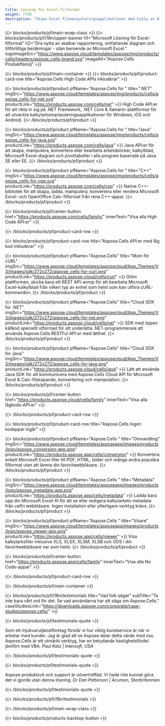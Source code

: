 ```yaml
---
title: Lösning för Excel-filformat
weight: 7730
description: "Skapa Excel-filmanipuleringsapplikationer med hjälp av High Code eller Low Code API:er eller No Code Apps för att se jämföra inspektera eller konvertera Excel-filer."
---
```

{{< blocks/products/pf/main-wrap-class >}}
{{< blocks/products/pf/i18n/upper-banner h1="Microsoft Lösning för Excel-filformat" h2="Dra nytta av skalbar rapportering, omfattande diagram och tillförlitliga beräkningar - utan beroende av Microsoft Excel." logoImageSrc="https://www.aspose.cloud/templates/aspose/img/products/cells/headers/aspose_cells-brand.svg" imageAlt="Aspose.Cells Produktfamilj" >}}

{{< blocks/products/pf/main-container >}}
{{< blocks/products/pf/product-card-row title="Aspose.Cells High Code APIs inkluderar" >}}

{{< blocks/products/pf/product pfName="Aspose.Cells for " title=".NET" imgSrc="https://www.aspose.cloud/templates/aspose/img/products/cells/aspose_cells-for-net.svg" productLink="https://products.aspose.com/cells/net" >}}
High Code API:er för att rikta in sig på .NET Framework, .NET Core & Xamarin-plattformar för att utveckla kalkylarksmanipuleringsapplikationer för Windows, iOS och Android.
{{< /blocks/products/pf/product >}}

{{< blocks/products/pf/product pfName="Aspose.Cells for " title="Java" imgSrc="https://www.aspose.cloud/templates/aspose/img/products/cells/aspose_cells-for-java.svg" productLink="https://products.aspose.com/cells/java" >}}
Java API:er för att skapa, manipulera, konvertera eller bearbeta arbetsböcker, kalkylblad, Microsoft Excel-diagram och pivottabeller i alla program baserade på Java SE eller EE.
{{< /blocks/products/pf/product >}}

{{< blocks/products/pf/product pfName="Aspose.Cells for " title="C++" imgSrc="https://www.aspose.cloud/templates/aspose/img/products/cells/aspose_cells-for-cpp.svg" productLink="https://products.aspose.com/cells/cpp" >}}
Native C++-bibliotek för att skapa, ladda, manipulera, konvertera eller rendera Microsoft Excel- och OpenOffice Calc-filformat från rena C++-appar.
{{< /blocks/products/pf/product >}}

{{< blocks/products/pf/center-button href="https://products.aspose.com/cells/family/" innerText="Visa alla High Code API:er" >}}

{{< /blocks/products/pf/product-card-row >}}

{{< blocks/products/pf/product-card-row title="Aspose.Cells API:er med låg kod inkluderar" >}}

{{< blocks/products/pf/product pfName="Aspose.Cells" title="Moln för cURL" imgSrc="https://www.aspose.cloud/templates/asposecloud/App_Themes/V3/images/sdk/272x272/aspose_cells-for-curl.png" productLink="https://products.aspose.cloud/cells/curl" >}}
Glöm plattformen, skicka bara ett REST API-anrop för att bearbeta Microsoft Excel-kalkylblad från vilken typ av enhet som helst som kan utföra cURL-kommandon.
{{< /blocks/products/pf/product >}}

{{< blocks/products/pf/product pfName="Aspose.Cells" title="Cloud SDK for .NET" imgSrc="https://www.aspose.cloud/templates/asposecloud/App_Themes/V3/images/sdk/272x272/aspose_cells-for-net.png" productLink="https://products.aspose.cloud/cells/net" >}}
SDK med öppen källkod speciellt utformad för att underlätta .NET-programmerare att använda Aspose.Cells RESTFul API:er med lätthet.
{{< /blocks/products/pf/product >}}

{{< blocks/products/pf/product pfName="Aspose.Cells" title="Cloud SDK for Java" imgSrc="https://www.aspose.cloud/templates/asposecloud/App_Themes/V3/images/sdk/272x272/aspose_cells-for-java.png" productLink="https://products.aspose.cloud/cells/java" >}}
Lätt att använda Java SDK för att kommunicera med Aspose.Cells Cloud API för Microsoft Excel & Calc-filskapande, konvertering och manipulation.
{{< /blocks/products/pf/product >}}

{{< blocks/products/pf/center-button href="https://products.aspose.cloud/cells/family" innerText="Visa alla lågkods-API:er" >}}

{{< /blocks/products/pf/product-card-row >}}

{{< blocks/products/pf/product-card-row title="Aspose.Cells Ingen kodappar ingår" >}}

{{< blocks/products/pf/product pfName="Aspose.Cells " title="Omvandling" imgSrc="https://www.aspose.cloud/templates/asposeapp/images/products/logo/aspose_conversion-app.png" productLink="https://products.aspose.app/cells/conversion" >}}
Konvertera enkelt Microsoft Excel-filer till PDF, HTML, bilder och många andra populära filformat utan att lämna din favoritwebbläsare.
{{< /blocks/products/pf/product >}}

{{< blocks/products/pf/product pfName="Aspose.Cells " title="Metadata" imgSrc="https://www.aspose.cloud/templates/asposeapp/images/products/logo/aspose_metadata-app.png" productLink="https://products.aspose.app/cells/metadata" >}}
Ladda bara upp din Microsoft Excel-fil för att se eller redigera kalkylarkets metadata från valfri webbläsare. Ingen installation eller ytterligare verktyg krävs.
{{< /blocks/products/pf/product >}}

{{< blocks/products/pf/product pfName="Aspose.Cells " title="Visare" imgSrc="https://www.aspose.cloud/templates/asposeapp/images/products/logo/aspose_viewer-app.png" productLink="https://products.aspose.app/cells/viewer" >}}
Visa kalkylarksfiler inklusive XLS, XLSX, XLSM, XLSB och ODS i din favoritwebbläsare var som helst.
{{< /blocks/products/pf/product >}}

{{< blocks/products/pf/center-button href="https://products.aspose.app/cells/family" innerText="Visa alla No Code-appar" >}}

{{< /blocks/products/pf/product-card-row >}}

{{< /blocks/products/pf/main-container >}}

{{< blocks/products/pf/i18n/testimonials title="Vad folk säger" subTitle="Ta inte bara vårt ord för det. Se vad användarna har att säga om Aspose.Cells." caseStudiesLink="https://downloads.aspose.com/corporate/case-studies/aspose.cells/" >}}

{{< blocks/products/pf/testimonials-quote >}}
<p class="first">
 Som ett mjukvarutjänstföretag förstår vi hur viktig kundservice är när vi arbetar med kunder. Jag är glad att se Aspose delar detta värde med oss. Aspose.Cells är ett utmärkt verktyg, har en betydande hastighetsfördel jämfört med VBA.
 <em>
 Paul Katz | Intersoft, USA
 </em>
</p>

{{< /blocks/products/pf/testimonials-quote >}}

{{< blocks/products/pf/testimonials-quote >}}
<p class="second">
 Aspose produktsvit och support är oöverträffad. Vi hade inte kunnat göra det vi gjorde utan denna lösning.
 <em>
 Dr Dan Patterson | Acumen, Storbritannien
 </em>
</p>

{{< /blocks/products/pf/testimonials-quote >}}

{{< /blocks/products/pf/i18n/testimonials >}}

{{< /blocks/products/pf/main-wrap-class >}}

{{< blocks/products/products-backtop-button >}}
